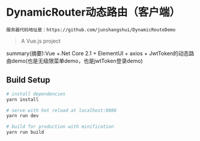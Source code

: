 # DynamicRouter动态路由（客户端）
`服务器代码地址是：https://github.com/junshangshui/DynamicRouteDemo`
> A Vue.js project

summary(摘要):Vue +.Net Core 2.1 + ElementUI + axios + JwtToken的动态路由demo(也是无级限菜单demo，也是jwtToken登录demo)

## Build Setup

``` bash
# install dependencies
yarn install

# serve with hot reload at localhost:8080
yarn run dev

# build for production with minification
yarn run build
